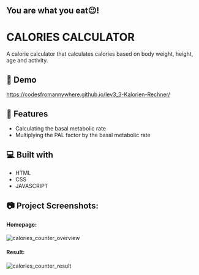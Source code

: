## You are what you eat😉! 

# CALORIES CALCULATOR
A calorie calculator that calculates calories based on body weight, height, age and activity.

## 🚀 Demo
https://codesfromannywhere.github.io/lev3_3-Kalorien-Rechner/

## 🧐 Features

*   Calculating the basal metabolic rate
*   Multiplying the PAL factor by the basal metabolic rate

  
## 💻 Built with

*   HTML
*   CSS
*   JAVASCRIPT


## 📷 Project Screenshots:
#### Homepage:
![calories_counter_overview](https://github.com/codesfromannywhere/lev3_3-Kalorien-Rechner/assets/123948041/741fc5ac-421f-443b-9c37-b7e3c85a64b9)


#### Result:
![calories_counter_result](https://github.com/codesfromannywhere/lev3_3-Kalorien-Rechner/assets/123948041/20114df6-d25d-440d-950b-5223221e4954)


